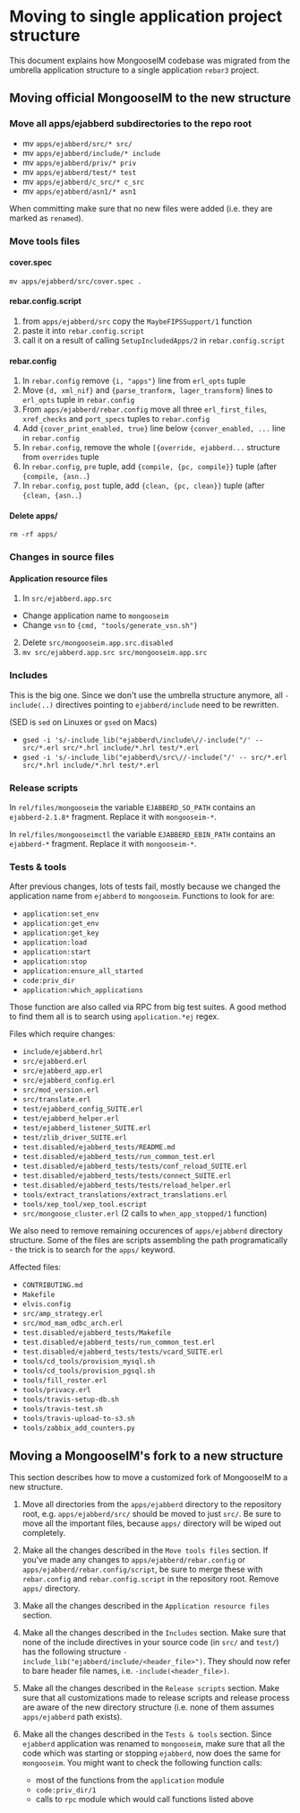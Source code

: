 # Moving to single application project structure

This document explains how MongooseIM codebase was migrated from the umbrella application structure
to a single application `rebar3` project.

## Moving official MongooseIM to the new structure

### Move all apps/ejabberd subdirectories to the repo root

- mv `apps/ejabberd/src/* src/`
- mv `apps/ejabberd/include/* include`
- mv `apps/ejabberd/priv/* priv`
- mv `apps/ejabberd/test/* test`
- mv `apps/ejabberd/c_src/* c_src`
- mv `apps/ejabberd/asn1/* asn1`

When committing make sure that no new files were added (i.e. they are marked as `renamed`).

### Move tools files

#### cover.spec

`mv apps/ejabberd/src/cover.spec .`

#### rebar.config.script

1. from `apps/ejabberd/src` copy the `MaybeFIPSSupport/1` function
2. paste it into `rebar.config.script`
3. call it on a result of calling `SetupIncludedApps/2` in `rebar.config.script`

#### rebar.config

1. In `rebar.config` remove `{i, "apps"}` line from `erl_opts` tuple
2. Move `{d, xml_nif}` and `{parse_tranform, lager_transform}` lines to `erl_opts` tuple in `rebar.config`
3. From `apps/ejabberd/rebar.config` move all three `erl_first_files`, `xref_checks` and `port_specs` tuples
   to `rebar.config`
4. Add `{cover_print_enabled, true}` line below `{conver_enabled, ...` line in `rebar.config`
5. In `rebar.config`, remove the whole `[{override, ejabberd...` structure from `overrides` tuple
6. In `rebar.config`, `pre` tuple, add `{compile, {pc, compile}}` tuple (after `{compile, {asn..`)
7. In `rebar.config`, `post` tuple, add `{clean, {pc, clean}}` tuple (after `{clean, {asn..`)

#### Delete apps/

`rm -rf apps/`

### Changes in source files

#### Application resource files

1. In `src/ejabberd.app.src`
  * Change application name to `mongooseim`
  * Change `vsn` to `{cmd, "tools/generate_vsn.sh"}`
2. Delete `src/mongooseim.app.src.disabled`
3. `mv src/ejabberd.app.src src/mongooseim.app.src`

### Includes

This is the big one. Since we don't use the umbrella structure anymore, all `-include(..)`
directives pointing to `ejabberd/include` need to be rewritten.

(SED is `sed` on Linuxes or `gsed` on Macs)

* `gsed -i 's/-include_lib("ejabberd\/include\//-include("/' -- src/*.erl src/*.hrl include/*.hrl test/*.erl`
* `gsed -i 's/-include_lib("ejabberd\/src\//-include("/' -- src/*.erl src/*.hrl include/*.hrl test/*.erl`

### Release scripts

In `rel/files/mongooseim` the variable `EJABBERD_SO_PATH` contains an `ejabberd-2.1.8*` fragment.
Replace it with `mongooseim-*`.

In `rel/files/mongooseimctl` the variable `EJABBERD_EBIN_PATH` contains an `ejabberd-*` fragment.
Replace it with `mongooseim-*`.

### Tests & tools

After previous changes, lots of tests fail, mostly because we changed the application name from
`ejabberd` to `mongooseim`. Functions to look for are:
- `application:set_env`
- `application:get_env`
- `application:get_key`
- `application:load`
- `application:start`
- `application:stop`
- `application:ensure_all_started`
- `code:priv_dir`
- `application:which_applications`

Those function are also called via RPC from big test suites. A good method to find them all is to
search using `application.*ej` regex.

Files which require changes:
- `include/ejabberd.hrl`
- `src/ejabberd.erl`
- `src/ejabberd_app.erl`
- `src/ejabberd_config.erl`
- `src/mod_version.erl`
- `src/translate.erl`
- `test/ejabberd_config_SUITE.erl`
- `test/ejabberd_helper.erl`
- `test/ejabberd_listener_SUITE.erl`
- `test/zlib_driver_SUITE.erl`
- `test.disabled/ejabberd_tests/README.md`
- `test.disabled/ejabberd_tests/run_common_test.erl`
- `test.disabled/ejabberd_tests/tests/conf_reload_SUITE.erl`
- `test.disabled/ejabberd_tests/tests/connect_SUITE.erl`
- `test.disabled/ejabberd_tests/tests/reload_helper.erl`
- `tools/extract_translations/extract_translations.erl`
- `tools/xep_tool/xep_tool.escript`
- `src/mongoose_cluster.erl` (2 calls to `when_app_stopped/1` function)

We also need to remove remaining occurences of `apps/ejabberd` directory structure. Some of the
files are scripts assembling the path programatically - the trick is to search for the `apps/` keyword.

Affected files:
- `CONTRIBUTING.md`
- `Makefile`
- `elvis.config`
- `src/amp_strategy.erl`
- `src/mod_mam_odbc_arch.erl`
- `test.disabled/ejabberd_tests/Makefile`
- `test.disabled/ejabberd_tests/run_common_test.erl`
- `test.disabled/ejabberd_tests/tests/vcard_SUITE.erl`
- `tools/cd_tools/provision_mysql.sh`
- `tools/cd_tools/provision_pgsql.sh`
- `tools/fill_roster.erl`
- `tools/privacy.erl`
- `tools/travis-setup-db.sh`
- `tools/travis-test.sh`
- `tools/travis-upload-to-s3.sh`
- `tools/zabbix_add_counters.py`

## Moving a MongooseIM's fork to a new structure

This section describes how to move a customized fork of MongooseIM to a new structure.

1. Move all directories from the `apps/ejabberd` directory to the repository root, e.g. `apps/ejabberd/src/`
   should be moved to just `src/`. Be sure to move all the important files, because `apps/` directory
   will be wiped out completely.

2. Make all the changes described in the `Move tools files` section.  If you've made any changes to
   `apps/ejabberd/rebar.config` or `apps/ejabberd/rebar.config/script`, be sure to merge these
   with `rebar.config` and `rebar.config.script` in the repository root. Remove `apps/` directory.

3. Make all the changes described in the `Application resource files` section.

4. Make all the changes described in the `Includes` section. Make sure that none of the include directives
   in your source code (in `src/` and `test/`) has the following structure `-include_lib("ejabberd/include/<header_file>")`.
   They should now refer to bare header file names, i.e. `-include(<header_file>)`.

5. Make all the changes described in the `Release scripts` section. Make sure that all customizations
   made to release scripts and release process are aware of the new directory structure (i.e. none
   of them assumes `apps/ejabberd` path exists).

6. Make all the changes described in the `Tests & tools` section. Since `ejabberd` application was
   renamed to `mongooseim`, make sure that all the code which was starting or stopping `ejabberd`,
   now does the same for `mongooseim`. You might want to check the following function calls:
   - most of the functions from the `application` module
   - `code:priv_dir/1`
   - calls to `rpc` module which would call functions listed above


